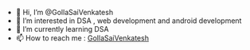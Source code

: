 - 👋 Hi, I’m @GollaSaiVenkatesh [](https://komarev.com/ghpvc/?username=GollaSaiVenkatesh&label=Views)
- 👀 I’m interested in DSA , web development and android development
- 🌱 I’m currently learning DSA
- 📫 How to reach me : [GollaSaiVenkatesh](https://www.linkedin.com/in/gollasaivenkatesh/)

<!---
GollaSaiVenkatesh/GollaSaiVenkatesh is a ✨ special ✨ repository because its `README.md` (this file) appears on your GitHub profile.
You can click the Preview link to take a look at your changes.
--->

